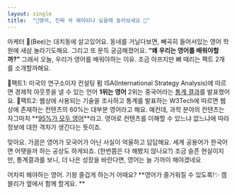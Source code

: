 ```yaml
---
layout: single
title:  "💌영어, 진짜 꼭 해야되나 싶을때 눌러보세요 🤨"
---
```

마케터 🐝(Bee)는 대치동에 살고있어요.
동네를 거닐다보면, 빼곡히 들어서있는 영어 학원에 새삼 놀라기도해요. 
그리고 또 문득 궁금해졌어요. **“왜 우리는 영어를 배워야할까?”**
그래서 오늘, 우리가 영어를 배워야하는 이유. 조금 아프지만 뼈 때리는 팩트 2개를 소개할까해요. 

🦴팩트1:  미국의 연구소이자 컨설팅 펌 ISA(International Strategy Analysis)에 따르면 
경제적 아웃풋을 낼 수 있는 언어 **1위는 영어** 2위는 중국어라는 [통계 결과](https://www.isa-world.com/news/?tx_ttnews%5BbackPid%5D=1&tx_ttnews%5Btt_news%5D=347&cHash=2a5c1510d168cc9f44c2a2d59ddd649e)를 발표했어요.
🦴팩트2: 웹상에 사용되는 기술을 조사하고 통계를 발표하는 W3Tech에 따르면 웹상에 존재하는 컨텐츠의 60%는 대부분 영어라고 해요.
예컨데, 과학 분야의 컨텐츠는 자그마치 **[95%가 모두 영어](https://w3techs.com/technologies/history_overview/content_language)**라고. 영어로 컨텐츠를 이해할 수 있느냐 없느냐에 따라 정보에 대한 격차가 생긴다는 뜻이죠.

맞아요. 가끔은 영어가 모국어가 아닌 사실이 억울하고 답답해요.
세계 공용어가 한국어면 어땟을까 하는 공상도 하게되죠. (한번쯤은 다 해봤지 않나요?)
조금 슬픈 현실이지만, 통계결과를 보니, 더 나은 성장을 바란다면, 영어는 늘 가까이 해야겠네요 

어차피 해야하는 영어. 기왕 즐겁게 하는거 어때요?
**영어가 즐거워질 수 있도록!✨ 캠블리가 옆에서 함께 할게요.
**

